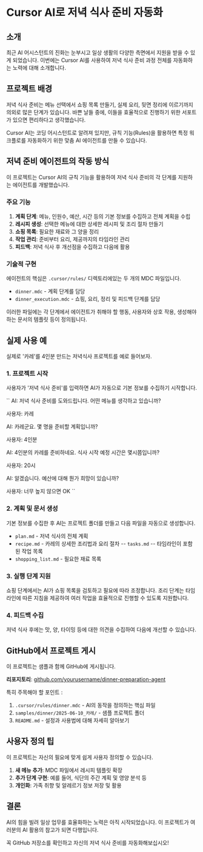 # Cursor AI로 저녁 식사 준비 자동화

## 소개

최근 AI 어시스턴트의 진화는 눈부시고 일상 생활의 다양한 측면에서 지원을 받을 수 있게 되었습니다. 이번에는 Cursor AI를 사용하여 저녁 식사 준비 과정 전체를 자동화하는 노력에 대해 소개합니다.

## 프로젝트 배경

저녁 식사 준비는 메뉴 선택에서 쇼핑 목록 만들기, 실제 요리, 뒷면 정리에 이르기까지 의외로 많은 단계가 있습니다. 바쁜 날들 중에, 이들을 효율적으로 진행하기 위한 서포트가 있으면 편리하다고 생각했습니다.

Cursor AI는 코딩 어시스턴트로 알려져 있지만, 규칙 기능(Rules)을 활용하면 특정 워크플로를 자동화하기 위한 맞춤 AI 에이전트를 만들 수 있습니다.

## 저녁 준비 에이전트의 작동 방식

이 프로젝트는 Cursor AI의 규칙 기능을 활용하여 저녁 식사 준비의 각 단계를 지원하는 에이전트를 개발했습니다.

### 주요 기능

1. **계획 단계**: 메뉴, 인원수, 예산, 시간 등의 기본 정보를 수집하고 전체 계획을 수립
2. **레시피 생성**: 선택한 메뉴에 대한 상세한 레시피 및 조리 절차 만들기
3. **쇼핑 목록**: 필요한 재료와 그 양을 정리
4. **작업 관리**: 준비부터 요리, 제공까지의 타임라인 관리
5. **피드백**: 저녁 식사 후 개선점을 수집하고 다음에 활용

### 기술적 구현

에이전트의 핵심은 `.cursor/rules/` 디렉토리에있는 두 개의 MDC 파일입니다.

- `dinner.mdc` - 계획 단계를 담당
- `dinner_execution.mdc` - 쇼핑, 요리, 정리 및 피드백 단계를 담당

이러한 파일에는 각 단계에서 에이전트가 취해야 할 행동, 사용자와 상호 작용, 생성해야 하는 문서의 템플릿 등이 정의됩니다.

## 실제 사용 예

실제로 '카레'를 4인분 만드는 저녁식사 프로젝트를 예로 들어보자.

### 1. 프로젝트 시작

사용자가 '저녁 식사 준비'를 입력하면 AI가 자동으로 기본 정보를 수집하기 시작합니다.

``
AI: 저녁 식사 준비를 도와드립니다. 어떤 메뉴를 생각하고 있습니까?

사용자: 카레

AI: 카레군요. 몇 명을 준비할 계획입니까?

사용자: 4인분

AI: 4인분의 카레를 준비하네요. 식사 시작 예정 시간은 몇시쯤입니까?

사용자: 20시

AI: 알겠습니다. 예산에 대해 뭔가 희망이 있습니까?

사용자: 너무 높지 않으면 OK
``

### 2. 계획 및 문서 생성

기본 정보를 수집한 후 AI는 프로젝트 폴더를 만들고 다음 파일을 자동으로 생성합니다.

- `plan.md` - 저녁 식사의 전체 계획
- `recipe.md` - 카레의 상세한 조리법과 요리 절차
-- `tasks.md` -- 타임라인이 포함된 작업 목록
- `shopping_list.md` - 필요한 재료 목록

### 3. 실행 단계 지원

쇼핑 단계에서는 AI가 쇼핑 목록을 검토하고 필요에 따라 조정합니다. 조리 단계는 타임라인에 따른 지침을 제공하여 여러 작업을 효율적으로 진행할 수 있도록 지원합니다.

### 4. 피드백 수집

저녁 식사 후에는 맛, 양, 타이밍 등에 대한 의견을 수집하여 다음에 개선할 수 있습니다.

## GitHub에서 프로젝트 게시

이 프로젝트는 샘플과 함께 GitHub에 게시됩니다.

**리포지토리**: [github.com/yourusername/dinner-preparation-agent](https://github.com/yourusername/dinner-preparation-agent)

특히 주목해야 할 포인트 :

1. `.cursor/rules/dinner.mdc` - AI의 동작을 정의하는 핵심 파일
2. `samples/dinner/2025-06-10_카레/` - 샘플 프로젝트 폴더
3. `README.md` - 설정과 사용법에 대해 자세히 알아보기

## 사용자 정의 팁

이 프로젝트는 자신의 필요에 맞게 쉽게 사용자 정의할 수 있습니다.

1. **새 메뉴 추가**: MDC 파일에서 레시피 템플릿 확장
2. **추가 단계 구현**: 예를 들어, 식단의 주간 계획 및 영양 분석 등
3. **개인화**: 가족 취향 및 알레르기 정보 저장 및 활용

## 결론

AI의 힘을 빌려 일상 업무를 효율화하는 노력은 아직 시작되었습니다. 이 프로젝트가 여러분의 AI 활용의 참고가 되면 다행입니다.

꼭 GitHub 저장소를 확인하고 자신의 저녁 식사 준비를 자동화해보십시오!